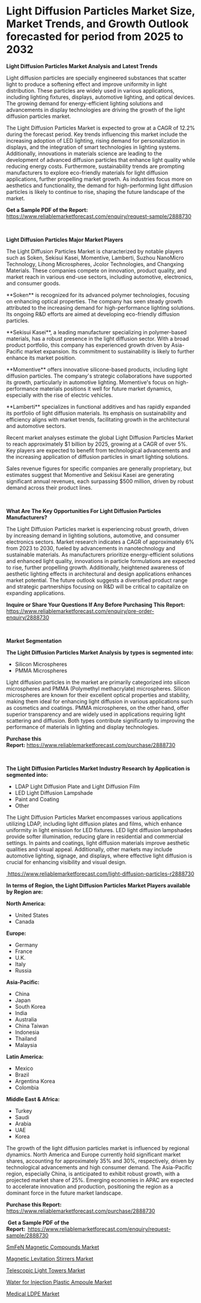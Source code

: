 <p><h1>Light Diffusion Particles Market Size, Market Trends, and Growth Outlook forecasted for period from 2025 to 2032</h1></p><p><strong>Light Diffusion Particles Market Analysis and Latest Trends</strong></p>
<p><p>Light diffusion particles are specially engineered substances that scatter light to produce a softening effect and improve uniformity in light distribution. These particles are widely used in various applications, including lighting fixtures, displays, automotive lighting, and optical devices. The growing demand for energy-efficient lighting solutions and advancements in display technologies are driving the growth of the light diffusion particles market.</p><p>The Light Diffusion Particles Market is expected to grow at a CAGR of 12.2% during the forecast period. Key trends influencing this market include the increasing adoption of LED lighting, rising demand for personalization in displays, and the integration of smart technologies in lighting systems. Additionally, innovations in materials science are leading to the development of advanced diffusion particles that enhance light quality while reducing energy costs. Furthermore, sustainability trends are prompting manufacturers to explore eco-friendly materials for light diffusion applications, further propelling market growth. As industries focus more on aesthetics and functionality, the demand for high-performing light diffusion particles is likely to continue to rise, shaping the future landscape of the market.</p></p>
<p><strong>Get a Sample PDF of the Report:&nbsp;</strong> <a href="https://www.reliablemarketforecast.com/enquiry/request-sample/2888730?utm_campaign=1134&utm_medium=2&utm_source=Github&utm_content=ia&utm_term=14032025&utm_id=light-diffusion-particles">https://www.reliablemarketforecast.com/enquiry/request-sample/2888730</a></p>
<p>&nbsp;</p>
<p><strong>Light Diffusion Particles Major Market Players</strong></p>
<p><p>The Light Diffusion Particles Market is characterized by notable players such as Soken, Sekisui Kasei, Momentive, Lamberti, Suzhou NanoMicro Technology, Lihong Microspheres, Jcolor Technologies, and Changxing Materials. These companies compete on innovation, product quality, and market reach in various end-use sectors, including automotive, electronics, and consumer goods.</p><p>**Soken** is recognized for its advanced polymer technologies, focusing on enhancing optical properties. The company has seen steady growth attributed to the increasing demand for high-performance lighting solutions. Its ongoing R&D efforts are aimed at developing eco-friendly diffusion particles.</p><p>**Sekisui Kasei**, a leading manufacturer specializing in polymer-based materials, has a robust presence in the light diffusion sector. With a broad product portfolio, this company has experienced growth driven by Asia-Pacific market expansion. Its commitment to sustainability is likely to further enhance its market position.</p><p>**Momentive** offers innovative silicone-based products, including light diffusion particles. The company's strategic collaborations have supported its growth, particularly in automotive lighting. Momentive's focus on high-performance materials positions it well for future market dynamics, especially with the rise of electric vehicles.</p><p>**Lamberti** specializes in functional additives and has rapidly expanded its portfolio of light diffusion materials. Its emphasis on sustainability and efficiency aligns with market trends, facilitating growth in the architectural and automotive sectors.</p><p>Recent market analyses estimate the global Light Diffusion Particles Market to reach approximately $1 billion by 2025, growing at a CAGR of over 5%. Key players are expected to benefit from technological advancements and the increasing application of diffusion particles in smart lighting solutions.</p><p>Sales revenue figures for specific companies are generally proprietary, but estimates suggest that Momentive and Sekisui Kasei are generating significant annual revenues, each surpassing $500 million, driven by robust demand across their product lines.</p></p>
<p>&nbsp;</p>
<p><strong>What Are The Key Opportunities For Light Diffusion Particles Manufacturers?</strong></p>
<p><p>The Light Diffusion Particles market is experiencing robust growth, driven by increasing demand in lighting solutions, automotive, and consumer electronics sectors. Market research indicates a CAGR of approximately 6% from 2023 to 2030, fueled by advancements in nanotechnology and sustainable materials. As manufacturers prioritize energy-efficient solutions and enhanced light quality, innovations in particle formulations are expected to rise, further propelling growth. Additionally, heightened awareness of aesthetic lighting effects in architectural and design applications enhances market potential. The future outlook suggests a diversified product range and strategic partnerships focusing on R&D will be critical to capitalize on expanding applications.</p></p>
<p><strong>Inquire or Share Your Questions If Any Before Purchasing This Report:</strong> <a href="https://www.reliablemarketforecast.com/enquiry/pre-order-enquiry/2888730?utm_campaign=1134&utm_medium=2&utm_source=Github&utm_content=ia&utm_term=14032025&utm_id=light-diffusion-particles">https://www.reliablemarketforecast.com/enquiry/pre-order-enquiry/2888730</a></p>
<p>&nbsp;</p>
<p><strong>Market Segmentation</strong></p>
<p><strong>The Light Diffusion Particles Market Analysis by types is segmented into:</strong></p>
<p><ul><li>Silicon Microspheres</li><li>PMMA Microspheres</li></ul></p>
<p><p>Light diffusion particles in the market are primarily categorized into silicon microspheres and PMMA (Polymethyl methacrylate) microspheres. Silicon microspheres are known for their excellent optical properties and stability, making them ideal for enhancing light diffusion in various applications such as cosmetics and coatings. PMMA microspheres, on the other hand, offer superior transparency and are widely used in applications requiring light scattering and diffusion. Both types contribute significantly to improving the performance of materials in lighting and display technologies.</p></p>
<p><strong>Purchase this Report:&nbsp;</strong><a href="https://www.reliablemarketforecast.com/purchase/2888730?utm_campaign=1134&utm_medium=2&utm_source=Github&utm_content=ia&utm_term=14032025&utm_id=light-diffusion-particles">https://www.reliablemarketforecast.com/purchase/2888730</a></p>
<p>&nbsp;</p>
<p><strong>The Light Diffusion Particles Market Industry Research by Application is segmented into:</strong></p>
<p><ul><li>LDAP Light Diffusion Plate and Light Diffusion Film</li><li>LED Light Diffusion Lampshade</li><li>Paint and Coating</li><li>Other</li></ul></p>
<p><p>The Light Diffusion Particles Market encompasses various applications utilizing LDAP, including light diffusion plates and films, which enhance uniformity in light emission for LED fixtures. LED light diffusion lampshades provide softer illumination, reducing glare in residential and commercial settings. In paints and coatings, light diffusion materials improve aesthetic qualities and visual appeal. Additionally, other markets may include automotive lighting, signage, and displays, where effective light diffusion is crucial for enhancing visibility and visual design.</p></p>
<p><a href="https://www.reliablemarketforecast.com/light-diffusion-particles-r2888730?utm_campaign=1134&utm_medium=2&utm_source=Github&utm_content=ia&utm_term=14032025&utm_id=light-diffusion-particles">&nbsp;https://www.reliablemarketforecast.com/light-diffusion-particles-r2888730</a></p>
<p><strong>In terms of Region, the Light Diffusion Particles Market Players available by Region are:</strong></p>
<p>
    <p> <strong> North America: </strong>
        <ul>
            <li>United States</li>
            <li>Canada</li>
        </ul>
        </p> 
    <p> <strong> Europe: </strong>
        <ul>
            <li>Germany</li>
            <li>France</li>
            <li>U.K.</li>
            <li>Italy</li>
            <li>Russia</li>
        </ul>
        </p> 
    <p> <strong> Asia-Pacific: </strong>
        <ul>
            <li>China</li>
            <li>Japan</li>
            <li>South Korea</li>
            <li>India</li>
            <li>Australia</li>
            <li>China Taiwan</li>
            <li>Indonesia</li>
            <li>Thailand</li>
            <li>Malaysia</li>
        </ul>
        </p> 
    <p> <strong> Latin America: </strong>
        <ul>
            <li>Mexico</li>
            <li>Brazil</li>
            <li>Argentina Korea</li>
            <li>Colombia</li>
        </ul>
        </p> 
    <p> <strong> Middle East & Africa: </strong>
        <ul>
            <li>Turkey</li>
            <li>Saudi</li>
            <li>Arabia</li>
            <li>UAE</li>
            <li>Korea</li>
        </ul>
    </p>
    </p>
<p><p>The growth of the light diffusion particles market is influenced by regional dynamics. North America and Europe currently hold significant market shares, accounting for approximately 35% and 30%, respectively, driven by technological advancements and high consumer demand. The Asia-Pacific region, especially China, is anticipated to exhibit robust growth, with a projected market share of 25%. Emerging economies in APAC are expected to accelerate innovation and production, positioning the region as a dominant force in the future market landscape.</p></p>
<p><strong>Purchase this Report: </strong><a href="https://www.reliablemarketforecast.com/purchase/2888730?utm_campaign=1134&utm_medium=2&utm_source=Github&utm_content=ia&utm_term=14032025&utm_id=light-diffusion-particles">https://www.reliablemarketforecast.com/purchase/2888730</a></p>
<p>&nbsp;<strong>Get a Sample PDF of the Report:&nbsp;&nbsp;</strong><a href="https://www.reliablemarketforecast.com/enquiry/request-sample/2888730?utm_campaign=1134&utm_medium=2&utm_source=Github&utm_content=ia&utm_term=14032025&utm_id=light-diffusion-particles">https://www.reliablemarketforecast.com/enquiry/request-sample/2888730</a></p>
<p><strong></strong></p>
<p><p><a href="https://github.com/linnuripat/Market-Research-Report-List-1/blob/main/smfen-magnetic-compounds-market.md?utm_campaign=1134&utm_medium=2&utm_source=Github&utm_content=ia&utm_term=14032025&utm_id=light-diffusion-particles">SmFeN Magnetic Compounds Market</a></p><p><a href="https://github.com/larotnanonhx/Market-Research-Report-List-1/blob/main/magnetic-levitation-stirrers-market.md?utm_campaign=1134&utm_medium=2&utm_source=Github&utm_content=ia&utm_term=14032025&utm_id=light-diffusion-particles">Magnetic Levitation Stirrers Market</a></p><p><a href="https://github.com/kelttnandan9/Market-Research-Report-List-1/blob/main/telescopic-light-towers-market.md?utm_campaign=1134&utm_medium=2&utm_source=Github&utm_content=ia&utm_term=14032025&utm_id=light-diffusion-particles">Telescopic Light Towers Market</a></p><p><a href="https://github.com/romeoacuffap/Market-Research-Report-List-1/blob/main/water-for-injection-plastic-ampoule-market.md?utm_campaign=1134&utm_medium=2&utm_source=Github&utm_content=ia&utm_term=14032025&utm_id=light-diffusion-particles">Water for Injection Plastic Ampoule Market</a></p><p><a href="https://github.com/borsiflorsfa/Market-Research-Report-List-1/blob/main/medical-ldpe-market.md?utm_campaign=1134&utm_medium=2&utm_source=Github&utm_content=ia&utm_term=14032025&utm_id=light-diffusion-particles">Medical LDPE Market</a></p></p>